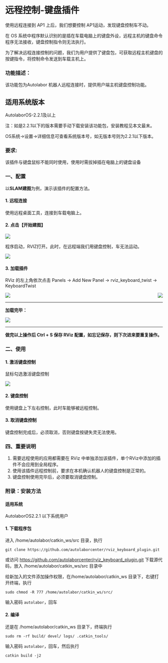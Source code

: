 # 远程控制-键盘插件

使用远程连接到 AP1 上后，我们想要控制 AP1运动，发现键盘控制车不动。

在 OS 系统中程序默认识别的是插在车载电脑上的键盘外设，远程主机的键盘命令程序无法接收，键盘控制指令则无法执行。

为了解决远程连接控制的问题，我们为用户提供了键盘包，可获取远程主机键盘的按键指令，将控制命令发送到车载主机上。


### 功能描述：

该功能包为Autolabor 机器人远程连接时，提供用户端主机键盘控制功能。


## 适用系统版本

AutolaborOS-2.2.1及以上

注：如是2.2.1以下的版本需要手动下载安装该功能包，安装教程见本文最末。

OS系统->设置->详细信息可查看系统版本号，如无版本号则为2.2.1以下版本。


### 要求:

该插件与键盘鼠标不能同时使用，使用时需拔掉插在电脑上的键盘设备


### 一、配置

以**SLAM建图**为例，演示该插件的配置方法。

#### 1. 远程连接

使用远程桌面工具，连接到车载电脑上。

#### 2. 点击【开始建图】

![](imgs/slam.png)

程序启动，RVIZ打开。此时，在远程端我们用键盘控制，车无法运动。

![](imgs/create_map.png)

#### 3. 加载插件

RViz 的左上角依次点击 Panels -> Add New Panel -> rviz_keyboard_twist -> KeyboardTwist

<img style="float: left;" src="imgs/intro2.png" />
<img style="float: right;" src="imgs/intro3.png" />
<div style="clear: both;"></div>

***

**加载完毕：**

![](imgs/intro4.png)

***

**做完以上操作后 Ctrl  + S 保存 RViz 配置，如忘记保存，则下次进来要重复操作。**

### 二、使用


#### 1. 激活键盘控制

鼠标勾选激活键盘控制

![](imgs/intro5.png)


#### 2. 键盘控制

使用键盘上下左右控制，此时车能够被远程控制。

#### 3. 取消键盘控制

键盘控制完成后，必须取消，否则键盘按键失灵无法使用。


### 四、重要说明

1. 需要远程使用的应用都需要在 RViz 中单独添加该插件，单个RViz中添加的插件不会应用到全局程序。
2. 使用该插件远程控制前，要求在本机确认机器人的键盘控制是正常的。
3. 键盘控制使用完毕后，必须要取消键盘控制。


### 附录：安装方法

#### 适用系统

AutolaborOS2.2.1 以下系统用户


#### 1. 下载程序包

进入 /home/autolabor/catkin_ws/src 目录，执行

```
git clone https://github.com/autolaborcenter/rviz_keyboard_plugin.git
```

或访问 https://github.com/autolaborcenter/rviz_keyboard_plugin.git 下载源代码，放入 /home/autolabor/catkin_ws/src 目录中

给新加入的文件添加操作权限，在/home/autolabor/catkin_ws 目录下，右键打开终端，执行

`sudo chmod -R 777 /home/autolabor/catkin_ws/src/`

输入密码 `autolabor`，回车

#### 2. 编译

还是在 /home/autolabor/catkin_ws 目录下，终端执行

`sudo rm -rf build/ devel/ logs/ .catkin_tools/`

输入密码 `autolabor`，回车，然后执行

`catkin build -j2`




